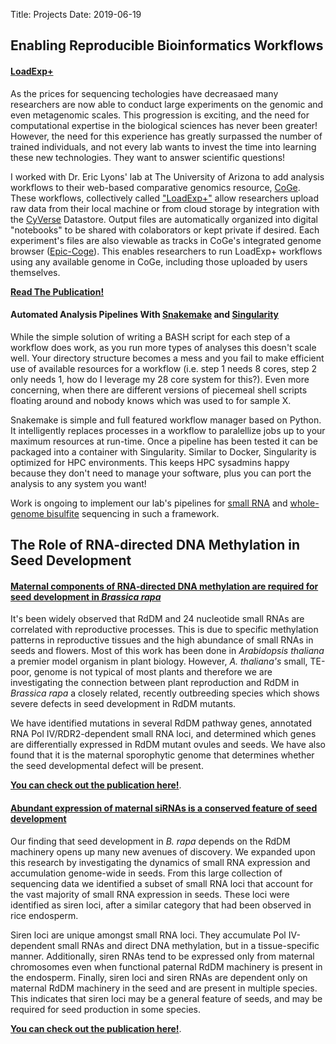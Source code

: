 Title: Projects
Date: 2019-06-19

## Enabling Reproducible Bioinformatics Workflows
#### [**LoadExp+**](https://genomevolution.org/coge/LoadExperiment.pl)

As the prices for sequencing techologies have decreasaed many researchers are now
able to conduct large experiments on the genomic and even metagenomic scales.
This progression is exciting, and the need for computational expertise in the
biological sciences has never been greater! However, the need for this experience
has greatly surpassed the number of trained individuals, and not every lab wants
to invest the time into learning these new technologies. They want to answer
scientific questions!

I worked with Dr. Eric Lyons' lab at The University of Arizona to add analysis
workflows to their web-based comparative genomics resource,
[CoGe](https://genomevolution.org). These workflows, collectively called
["LoadExp+"](https://genomevolution.org/wiki/index.php/LoadExp%2B) allow
researchers upload raw data from their local machine or from cloud storage by
integration with the [CyVerse](http://www.cyverse.org) Datastore. Output files
are automatically organized into digital "notebooks" to be shared with
colaborators or kept private if desired. Each experiment's files are also
viewable as tracks in CoGe's integrated genome browser
([Epic-Coge](https://genomevolution.org/wiki/index.php/EPIC-CoGe)). This enables
researchers to run LoadExp+ workflows using any available genome in CoGe,
including those uploaded by users themselves.

[**Read The Publication!**](https://doi.org/10.1002/pld3.8)

#### **Automated Analysis Pipelines With [Snakemake](https://snakemake.readthedocs.io/en/stable/) and [Singularity](https://sylabs.io/)**

While the simple solution of writing a BASH script for each step of a workflow
does work, as you run more types of analyses this doesn't scale well. Your
directory structure becomes a mess and you fail to make efficient use of
available resources for a workflow (i.e. step 1 needs 8 cores, step 2 only needs
1, how do I leverage my 28 core system for this?). Even more concerning, when
there are different versions of piecemeal shell scripts floating around and
nobody knows which was used to for sample X.

Snakemake is simple and full featured workflow manager based on Python. It
intelligently replaces processes in a workflow to paralellize jobs up to your
maximum resources at run-time. Once a pipeline has been tested it can be packaged
into a container with Singularity. Similar to Docker, Singularity is optimized
for HPC environments. This keeps HPC sysadmins happy because they don't need to
manage your software, plus you can port the analysis to any system you want!

Work is ongoing to implement our lab's pipelines for
[small RNA](https://github.com/boseHere/sRNA_snakemake_workflow) and
[whole-genome bisulfite](https://github.com/groverj3/wgbs_snakemake) sequencing
in such a framework.

## The Role of RNA-directed DNA Methylation in Seed Development

#### **[Maternal components of RNA‐directed DNA methylation are required for seed development in <i>Brassica rapa</i>](https://onlinelibrary.wiley.com/doi/full/10.1111/tpj.13910)**

It's been widely observed that RdDM and 24 nucleotide small RNAs are correlated
with reproductive processes. This is due to specific methylation patterns in
reproductive tissues and the high abundance of small RNAs in seeds and flowers.
Most of this work has been done in *Arabidopsis thaliana* a premier model
organism in plant biology. However, *A. thaliana's* small, TE-poor, genome is not
typical of most plants and therefore we are investigating the connection between
plant reproduction and RdDM in *Brassica rapa* a closely related, recently
outbreeding species which shows severe defects in seed development in RdDM
mutants.

We have identified mutations in several RdDM pathway genes, annotated RNA Pol
IV/RDR2-dependent small RNA loci, and determined which genes are differentially
expressed in RdDM mutant ovules and seeds. We have also found that it is the
maternal sporophytic genome that determines whether the seed developmental
defect will be present.

[**You can check out the publication here!**](https://onlinelibrary.wiley.com/doi/full/10.1111/tpj.13910).

#### **[Abundant expression of maternal siRNAs is a conserved feature of seed development](https://doi.org/10.1101/866806)**

Our finding that seed development in *B. rapa* depends on the RdDM machinery
opens up many new avenues of discovery. We expanded upon this research by
investigating the dynamics of small RNA expression and accumulation genome-wide
in seeds. From this large collection of sequencing data we identified a subset of
small RNA loci that account for the vast majority of small RNA expression in
seeds. These loci were identified as siren loci, after a similar category that
had been observed in rice endosperm.

Siren loci are unique amongst small RNA loci. They accumulate Pol IV-dependent
small RNAs and direct DNA methylation, but in a tissue-specific manner.
Additionally, siren RNAs tend to be expressed only from maternal chromosomes even
when functional paternal RdDM machinery is present in the endosperm. Finally,
siren loci and siren RNAs are dependent only on maternal RdDM machinery in the
seed and are present in multiple species. This indicates that siren loci may be
a general feature of seeds, and may be required for seed production in some
species.

[**You can check out the publication here!**](https://doi.org/10.1101/866806).
